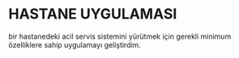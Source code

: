 # HASTANE UYGULAMASI
 bir hastanedeki acil servis sistemini yürütmek için gerekli minimum özelliklere sahip uygulamayı geliştirdim.
